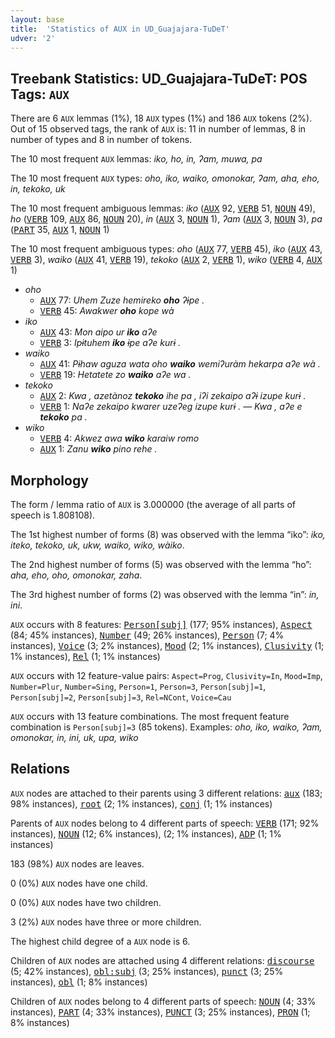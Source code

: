 ```yaml
---
layout: base
title:  'Statistics of AUX in UD_Guajajara-TuDeT'
udver: '2'
---
```


## Treebank Statistics: UD_Guajajara-TuDeT: POS Tags: `AUX`

There are 6 `AUX` lemmas (1%), 18 `AUX` types (1%) and 186 `AUX` tokens (2%).
Out of 15 observed tags, the rank of `AUX` is: 11 in number of lemmas, 8 in number of types and 8 in number of tokens.

The 10 most frequent `AUX` lemmas: <em>iko, ho, in, ʔam, muwa, pa</em>

The 10 most frequent `AUX` types:  <em>oho, iko, waiko, omonokar, ʔam, aha, eho, in, tekoko, uk</em>

The 10 most frequent ambiguous lemmas: <em>iko</em> (<tt><a href="gub_tudet-pos-AUX.html">AUX</a></tt> 92, <tt><a href="gub_tudet-pos-VERB.html">VERB</a></tt> 51, <tt><a href="gub_tudet-pos-NOUN.html">NOUN</a></tt> 49), <em>ho</em> (<tt><a href="gub_tudet-pos-VERB.html">VERB</a></tt> 109, <tt><a href="gub_tudet-pos-AUX.html">AUX</a></tt> 86, <tt><a href="gub_tudet-pos-NOUN.html">NOUN</a></tt> 20), <em>in</em> (<tt><a href="gub_tudet-pos-AUX.html">AUX</a></tt> 3, <tt><a href="gub_tudet-pos-NOUN.html">NOUN</a></tt> 1), <em>ʔam</em> (<tt><a href="gub_tudet-pos-AUX.html">AUX</a></tt> 3, <tt><a href="gub_tudet-pos-NOUN.html">NOUN</a></tt> 3), <em>pa</em> (<tt><a href="gub_tudet-pos-PART.html">PART</a></tt> 35, <tt><a href="gub_tudet-pos-AUX.html">AUX</a></tt> 1, <tt><a href="gub_tudet-pos-NOUN.html">NOUN</a></tt> 1)

The 10 most frequent ambiguous types:  <em>oho</em> (<tt><a href="gub_tudet-pos-AUX.html">AUX</a></tt> 77, <tt><a href="gub_tudet-pos-VERB.html">VERB</a></tt> 45), <em>iko</em> (<tt><a href="gub_tudet-pos-AUX.html">AUX</a></tt> 43, <tt><a href="gub_tudet-pos-VERB.html">VERB</a></tt> 3), <em>waiko</em> (<tt><a href="gub_tudet-pos-AUX.html">AUX</a></tt> 41, <tt><a href="gub_tudet-pos-VERB.html">VERB</a></tt> 19), <em>tekoko</em> (<tt><a href="gub_tudet-pos-AUX.html">AUX</a></tt> 2, <tt><a href="gub_tudet-pos-VERB.html">VERB</a></tt> 1), <em>wiko</em> (<tt><a href="gub_tudet-pos-VERB.html">VERB</a></tt> 4, <tt><a href="gub_tudet-pos-AUX.html">AUX</a></tt> 1)


* <em>oho</em>
  * <tt><a href="gub_tudet-pos-AUX.html">AUX</a></tt> 77: <em>Uhem Zuze hemireko <b>oho</b> ʔɨpe .</em>
  * <tt><a href="gub_tudet-pos-VERB.html">VERB</a></tt> 45: <em>Awakwer <b>oho</b> kope wà</em>
* <em>iko</em>
  * <tt><a href="gub_tudet-pos-AUX.html">AUX</a></tt> 43: <em>Mon aipo ur <b>iko</b> aʔe</em>
  * <tt><a href="gub_tudet-pos-VERB.html">VERB</a></tt> 3: <em>Ipɨtuhem <b>iko</b> ɨpe aʔe kurɨ .</em>
* <em>waiko</em>
  * <tt><a href="gub_tudet-pos-AUX.html">AUX</a></tt> 41: <em>Pɨhaw aguza wata oho <b>waiko</b> wemiʔuràm hekarpa aʔe wà .</em>
  * <tt><a href="gub_tudet-pos-VERB.html">VERB</a></tt> 19: <em>Hetatete zo <b>waiko</b> aʔe wa .</em>
* <em>tekoko</em>
  * <tt><a href="gub_tudet-pos-AUX.html">AUX</a></tt> 2: <em>Kwa , azetànoz <b>tekoko</b> ihe pa , iʔi zekaipo aʔɨ izupe kurɨ .</em>
  * <tt><a href="gub_tudet-pos-VERB.html">VERB</a></tt> 1: <em>Naʔe zekaipo kwarer uzeʔeg izupe kurɨ . — Kwa , aʔe e <b>tekoko</b> pa .</em>
* <em>wiko</em>
  * <tt><a href="gub_tudet-pos-VERB.html">VERB</a></tt> 4: <em>Akwez awa <b>wiko</b> karaiw romo</em>
  * <tt><a href="gub_tudet-pos-AUX.html">AUX</a></tt> 1: <em>Zanu <b>wiko</b> pino rehe .</em>

## Morphology

The form / lemma ratio of `AUX` is 3.000000 (the average of all parts of speech is 1.808108).

The 1st highest number of forms (8) was observed with the lemma “iko”: <em>iko, iteko, tekoko, uk, ukw, waiko, wiko, wàiko</em>.

The 2nd highest number of forms (5) was observed with the lemma “ho”: <em>aha, eho, oho, omonokar, zaha</em>.

The 3rd highest number of forms (2) was observed with the lemma “in”: <em>in, ini</em>.

`AUX` occurs with 8 features: <tt><a href="gub_tudet-feat-Person-subj.html">Person[subj]</a></tt> (177; 95% instances), <tt><a href="gub_tudet-feat-Aspect.html">Aspect</a></tt> (84; 45% instances), <tt><a href="gub_tudet-feat-Number.html">Number</a></tt> (49; 26% instances), <tt><a href="gub_tudet-feat-Person.html">Person</a></tt> (7; 4% instances), <tt><a href="gub_tudet-feat-Voice.html">Voice</a></tt> (3; 2% instances), <tt><a href="gub_tudet-feat-Mood.html">Mood</a></tt> (2; 1% instances), <tt><a href="gub_tudet-feat-Clusivity.html">Clusivity</a></tt> (1; 1% instances), <tt><a href="gub_tudet-feat-Rel.html">Rel</a></tt> (1; 1% instances)

`AUX` occurs with 12 feature-value pairs: `Aspect=Prog`, `Clusivity=In`, `Mood=Imp`, `Number=Plur`, `Number=Sing`, `Person=1`, `Person=3`, `Person[subj]=1`, `Person[subj]=2`, `Person[subj]=3`, `Rel=NCont`, `Voice=Cau`

`AUX` occurs with 13 feature combinations.
The most frequent feature combination is `Person[subj]=3` (85 tokens).
Examples: <em>oho, iko, waiko, ʔam, omonokar, in, ini, uk, upa, wiko</em>


## Relations

`AUX` nodes are attached to their parents using 3 different relations: <tt><a href="gub_tudet-dep-aux.html">aux</a></tt> (183; 98% instances), <tt><a href="gub_tudet-dep-root.html">root</a></tt> (2; 1% instances), <tt><a href="gub_tudet-dep-conj.html">conj</a></tt> (1; 1% instances)

Parents of `AUX` nodes belong to 4 different parts of speech: <tt><a href="gub_tudet-pos-VERB.html">VERB</a></tt> (171; 92% instances), <tt><a href="gub_tudet-pos-NOUN.html">NOUN</a></tt> (12; 6% instances),  (2; 1% instances), <tt><a href="gub_tudet-pos-ADP.html">ADP</a></tt> (1; 1% instances)

183 (98%) `AUX` nodes are leaves.

0 (0%) `AUX` nodes have one child.

0 (0%) `AUX` nodes have two children.

3 (2%) `AUX` nodes have three or more children.

The highest child degree of a `AUX` node is 6.

Children of `AUX` nodes are attached using 4 different relations: <tt><a href="gub_tudet-dep-discourse.html">discourse</a></tt> (5; 42% instances), <tt><a href="gub_tudet-dep-obl-subj.html">obl:subj</a></tt> (3; 25% instances), <tt><a href="gub_tudet-dep-punct.html">punct</a></tt> (3; 25% instances), <tt><a href="gub_tudet-dep-obl.html">obl</a></tt> (1; 8% instances)

Children of `AUX` nodes belong to 4 different parts of speech: <tt><a href="gub_tudet-pos-NOUN.html">NOUN</a></tt> (4; 33% instances), <tt><a href="gub_tudet-pos-PART.html">PART</a></tt> (4; 33% instances), <tt><a href="gub_tudet-pos-PUNCT.html">PUNCT</a></tt> (3; 25% instances), <tt><a href="gub_tudet-pos-PRON.html">PRON</a></tt> (1; 8% instances)


